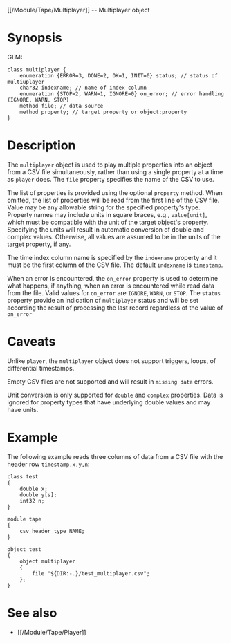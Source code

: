 [[/Module/Tape/Multiplayer]] -- Multiplayer object

# Synopsis

GLM:

~~~
class multiplayer {
	enumeration {ERROR=3, DONE=2, OK=1, INIT=0} status; // status of multiuplayer
	char32 indexname; // name of index column
	enumeration {STOP=2, WARN=1, IGNORE=0} on_error; // error handling (IGNORE, WARN, STOP)
	method file; // data source
	method property; // target property or object:property
}
~~~

# Description

The `multiplayer` object is used to play multiple properties into an object
from a CSV file simultaneously, rather than using a single property at a time
as `player` does. The `file` property specifies the name of the CSV to use.

The list of properties is provided using the optional `property` method. When
omitted, the list of properties will be read from the first line of the CSV
file. Value may be any allowable string for the specified property's type.
Property names may include units in square braces, e.g., `value[unit]`, which
must be compatible with the unit of the target object's property. Specifying
the units will result in automatic conversion of double and complex values.
Otherwise, all values are assumed to be in the units of the target property,
if any. 

The time index column name is specified by the `indexname` property and it
must be the first column of the CSV file. The default `indexname` is
`timestamp`.

When an error is encountered, the `on_error` property is used to determine
what happens, if anything, when an error is encountered while read data from
the file. Valid values for `on_error` are `IGNORE`, `WARN`, or `STOP`.  The
`status` property provide an indication of `multiplayer` status and will be
set according the result of processing the last record regardless of the
value of `on_error`

# Caveats

Unlike `player`, the `multiplayer` object does not support triggers, loops, 
of differential timestamps.

Empty CSV files are not supported and will result in `missing data` errors.

Unit conversion is only supported for `double` and `complex` properties. Data
is ignored for property types that have underlying double values and may have
units.

# Example

The following example reads three columns of data from a CSV file with the
header row `timestamp,x,y,n`:

~~~
class test
{
	double x;
	double y[s];
	int32 n;
}

module tape
{
	csv_header_type NAME;
}

object test
{
	object multiplayer 
	{
		file "${DIR:-.}/test_multiplayer.csv";
	};
}
~~~

# See also

* [[/Module/Tape/Player]]
